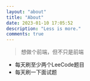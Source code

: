 ```yaml
---
layout: "about"
title: "About"
date: 2023-01-10 17:05:52
description: "Less is more."
comments: true
---
```



>想做个前端，但不只是前端

- 每天刷至少两个LeeCode题目
- 每天刷一下面试题
